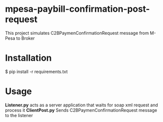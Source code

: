 # mpesa-paybill-confirmation-post-request

This project simulates C2BPaymenConfirmationRequest message from M-Pesa to Broker 

Installation
=====================
$ pip install -r requirements.txt

Usage
=====================
<b>Listener.py</b> acts as a server application that waits for 
soap xml request and process it
<b>ClientPost.py</b> Sends C2BPaymenConfirmationRequest message to the listener


